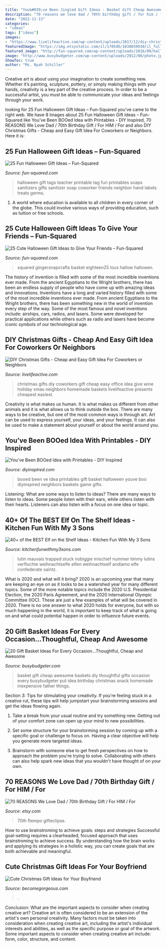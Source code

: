 ```yaml
---
title: "You&#039;ve Been Jingled Gift Ideas - Basket Gift Cheap Awesome Baskets Diy Thoughtful Gifts Occasion Every Busybudgeter Put Idea Birthday Christmas Snack Homemade Inexpensive Father Things"
description: "70 reasons we love dad / 70th birthday gift / for him / for"
date: "2022-11-13"
categories:
- "ideas"
tags: ["ideas"]
images:
- "https://www.livelifeactive.com/wp-content/uploads/2017/12/diy-christmas-gifts-767x1024.jpg"
featuredImage: "https://img.etsystatic.com/il/1705d6/1038039930/il_fullxfull.1038039930_q1u4.jpg?version=0"
featured_image: "http://fun-squared.com/wp-content/uploads/2016/09/halloween-gift-tags.png"
image: "http://www.busybudgeter.com/wp-content/uploads/2012/08/photo.jpg"
ShowToc: true
author: "Ms. Nyah Schiller"
---
```



Creative art is about using your imagination to create something new. Whether it’s painting, sculpture, pottery, or simply making things with your hands, creativity is a key part of the creative process. In order to be a successful artist, you must be able to communicate your ideas and feelings through your work.

	

		
looking for 25 Fun Halloween Gift Ideas – Fun-Squared you've came to the right web. We have 8 Images about 25 Fun Halloween Gift Ideas – Fun-Squared like You’ve Been BOOed Idea with Printables - DIY Inspired, 70 REASONS We Love Dad / 70th Birthday Gift / For HIM / For and also DIY Christmas Gifts - Cheap and Easy Gift Idea For Coworkers or Neighbors. Here it is:
		
    
## 25 Fun Halloween Gift Ideas – Fun-Squared

<img loading=lazy src="http://fun-squared.com/wp-content/uploads/2016/09/halloween-gift-tags.png" onerror="this.onerror=null;this.src='https://tse3.mm.bing.net/th?id=OIP.oqUP45nGPzZsJaSQYxL3iAHaLG&amp;pid=15.1';" alt="25 Fun Halloween Gift Ideas – Fun-Squared">

_Source: fun-squared.com_

>halloween gift tags teacher printable tag fun printables soaps sanitizers gifts sanitizer soap coworker friends neighbor hand labels treats germs. 

	

1. A world where education is available to all children in every corner of the globe. This could involve various ways of providing education, such as tuition or free schools. 

    
## 25 Cute Halloween Gift Ideas To Give Your Friends – Fun-Squared

<img loading=lazy src="https://fun-squared.com/wp-content/uploads/2016/09/Tin-Can-Ghost-with-Free-Printable-gingersnapcrafts-halloween.png" onerror="this.onerror=null;this.src='https://tse4.mm.bing.net/th?id=OIP.Ems_i3I3fA5Lr85oRAildwHaLH&amp;pid=15.1';" alt="25 Cute Halloween Gift Ideas to Give Your Friends – Fun-Squared">

_Source: fun-squared.com_

>squared gingersnapcrafts basket eighteen25 lous hallow hallowen. 

	

The history of invention is filled with some of the most incredible inventions ever made. From the ancient Egyptians to the Wright brothers, there has been an endless supply of people who have come up with amazing ideas and innovations.
Inventions have a long and varied history filled with some of the most incredible inventions ever made. From ancient Egyptians to the Wright brothers, there has been something new in the world of invention every step of the way. Some of the most famous and novel inventions include: airships, cars, radios, and lasers. Some were developed for practical applications while others such as radio and lasers have become iconic symbols of our technological age.

    
## DIY Christmas Gifts - Cheap And Easy Gift Idea For Coworkers Or Neighbors

<img loading=lazy src="https://www.livelifeactive.com/wp-content/uploads/2017/12/diy-christmas-gifts-767x1024.jpg" onerror="this.onerror=null;this.src='https://tse3.mm.bing.net/th?id=OIP.Flvob5sXFAAYsfxAScbgcgHaJ4&amp;pid=15.1';" alt="DIY Christmas Gifts - Cheap and Easy Gift Idea For Coworkers or Neighbors">

_Source: livelifeactive.com_

>christmas gifts diy coworkers gift cheap easy office idea give wine holiday xmas neighbors homemade baskets livelifeactive presents cheapest easiest. 

	

Creativity is what makes us human. It is what makes us different from other animals and it is what allows us to think outside the box. There are many ways to be creative, but one of the most common ways is through art. Art can be used to express yourself, your ideas, and your feelings. It can also be used to make a statement about yourself or about the world around you.

    
## You’ve Been BOOed Idea With Printables - DIY Inspired

<img loading=lazy src="https://diyinspired.com/wp-content/uploads/2016/10/Youve-Been-BOOed-Gift-Basket-Idea.jpg" onerror="this.onerror=null;this.src='https://tse4.mm.bing.net/th?id=OIP.IKJLHi5C2pGcrNUeYAdyBwHaLE&amp;pid=15.1';" alt="You’ve Been BOOed Idea with Printables - DIY Inspired">

_Source: diyinspired.com_

>booed been ve idea printables gift basket halloween youve boo diyinspired neighbors baskets game gifts. 

	

Listening: What are some ways to listen to ideas?
There are many ways to listen to ideas. Some people listen with their ears, while others listen with their hearts. Listeners can also listen with a focus on one idea or topic.

    
## 40+ Of The BEST Elf On The Shelf Ideas - Kitchen Fun With My 3 Sons

<img loading=lazy src="https://kitchenfunwithmy3sons.com/wp-content/uploads/2016/11/The-Best-Elf-On-The-Shelf-Ideas-13.jpg" onerror="this.onerror=null;this.src='https://tse1.mm.bing.net/th?id=OIP._HS4kDg_D0K6x0zqQVHNRwHaLE&amp;pid=15.1';" alt="40+ of the BEST Elf on the Shelf Ideas - Kitchen Fun With My 3 Sons">

_Source: kitchenfunwithmy3sons.com_

>lutin mauvais trapped stuck nobiggie mischief nummer timmy lutins verfluchte weihnachtselfe elfen weihnachtself andiamo elfe confederate saintz. 

	

What is 2020 and what will it bring?
2020 is an upcoming year that many are keeping an eye on as it looks to be a watershed year for many different topics. Some of the more notable topics include the 2020 U.S. Presidential Election, the 2020 Paris Agreement, and the 2020 International Olympic Committee (IOC). These are just a few examples of what will be covered in 2020. There is no one answer to what 2020 holds for everyone, but with so much happening in the world, it is important to keep track of what is going on and what could potential happen in order to influence future events.

    
## 20 Gift Basket Ideas For Every Occasion...Thoughtful, Cheap And Awesome

<img loading=lazy src="http://www.busybudgeter.com/wp-content/uploads/2012/08/photo.jpg" onerror="this.onerror=null;this.src='https://tse1.mm.bing.net/th?id=OIP.lvO1DWMeRaoom_P1R0QpeAHaJ4&amp;pid=15.1';" alt="20 Gift Basket Ideas For Every Occasion...Thoughtful, Cheap and Awesome">

_Source: busybudgeter.com_

>basket gift cheap awesome baskets diy thoughtful gifts occasion every busybudgeter put idea birthday christmas snack homemade inexpensive father things. 

	

Section 3: Tips for stimulating your creativity.
If you're feeling stuck in a creative rut, these tips will help jumpstart your brainstorming sessions and get the ideas flowing again.
1. Take a break from your usual routine and try something new. Getting out of your comfort zone can open up your mind to new possibilities.

2. Set some structure for your brainstorming session by coming up with a specific goal or challenge to focus on. Having a clear objective will help you generate more targeted ideas.

3. Brainstorm with someone else to get fresh perspectives on how to approach the problem you're trying to solve. Collaborating with others can also help spark new ideas that you wouldn't have thought of on your own.

    
## 70 REASONS We Love Dad / 70th Birthday Gift / For HIM / For

<img loading=lazy src="https://img.etsystatic.com/il/1705d6/1038039930/il_fullxfull.1038039930_q1u4.jpg?version=0" onerror="this.onerror=null;this.src='https://tse2.mm.bing.net/th?id=OIP.DoMHg-vjh5u1JOggis1rKAHaGi&amp;pid=15.1';" alt="70 REASONS We Love Dad / 70th Birthday Gift / For HIM / For">

_Source: etsy.com_

>70th ftempo gifteclipse. 

	

How to use brainstroming to achieve goals: steps and strategies
Successful goal-setting requires a clearheaded, focused approach that uses brainstroming to achieve success. By understanding how the brain works and applying its strategies in a holistic way, you can create goals that are both achievable and meaningful.

    
## Cute Christmas Gift Ideas For Your Boyfriend

<img loading=lazy src="https://www.becomegorgeous.com/wp-content/uploads/2013/10/Christmas_gift_ideas_for_guys.jpg" onerror="this.onerror=null;this.src='https://tse1.mm.bing.net/th?id=OIP.WdCYw_kx21EiHfr0MQbb7gHaF4&amp;pid=15.1';" alt="Cute Christmas Gift Ideas for Your Boyfriend">

_Source: becomegorgeous.com_

>. 

	

Conclusion: What are the important aspects to consider when creating creative art?
Creative art is often considered to be an extension of the artist's own personal creativity. Many factors must be taken into consideration when creating creative art, including the artist's individual interests and abilities, as well as the specific purpose or goal of the artwork. Some important aspects to consider when creating creative art include: form, color, structure, and content.


